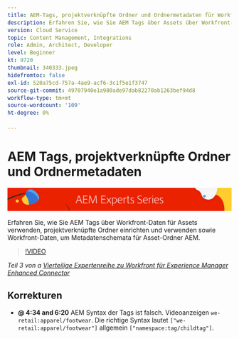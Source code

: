 ```yaml
---
title: AEM-Tags, projektverknüpfte Ordner und Ordnermetadaten für Workfront für AEM erweiterten Connector
description: Erfahren Sie, wie Sie AEM Tags über Assets über Workfront-Daten einsetzen, projektverknüpfte Ordner verwenden und Workfront-Daten nutzen, um Metadatenschemata für Asset-Ordner AEM.
version: Cloud Service
topic: Content Management, Integrations
role: Admin, Architect, Developer
level: Beginner
kt: 9720
thumbnail: 340333.jpeg
hidefromtoc: false
exl-id: 520a75cd-757a-4ae9-acf6-3c1f5e1f3747
source-git-commit: 49707940e1a980ade97dab82270ab1263bef94d8
workflow-type: tm+mt
source-wordcount: '109'
ht-degree: 0%

---
```


# AEM Tags, projektverknüpfte Ordner und Ordnermetadaten

![AEM Expertenreihe](./assets/banner.png)

Erfahren Sie, wie Sie AEM Tags über Workfront-Daten für Assets verwenden, projektverknüpfte Ordner einrichten und verwenden sowie Workfront-Daten, um Metadatenschemata für Asset-Ordner AEM.

>[!VIDEO](https://video.tv.adobe.com/v/340333/?quality=12&learn=on)

_Teil 3 von a [Vierteilige Expertenreihe zu Workfront für Experience Manager Enhanced Connector](./overview.md)_

## Korrekturen

+ __@ 4:34 and 6:20__ AEM Syntax der Tags ist falsch. Videoanzeigen `we-retail:apparel/footwear`. Die richtige Syntax lautet `["we-retail:apparel/footwear"]` allgemein `["namespace:tag/childtag"]`.
